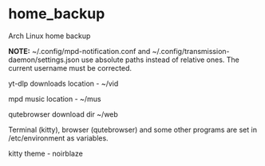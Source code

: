 # home_backup
Arch Linux home backup

<b>NOTE:</b> ~/.config/mpd-notification.conf and ~/.config/transmission-daemon/settings.json use absolute paths instead of relative ones. The current username must be corrected.

yt-dlp downloads location - ~/vid

mpd music location - ~/mus

qutebrowser download dir ~/web

Terminal (kitty), browser (qutebrowser) and some other programs are set in /etc/environment as variables.

kitty theme - noirblaze


